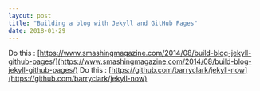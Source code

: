 ```yaml
---
layout: post
title: "Building a blog with Jekyll and GitHub Pages"
date: 2018-01-29
---
```



Do this : [https://www.smashingmagazine.com/2014/08/build-blog-jekyll-github-pages/](https://www.smashingmagazine.com/2014/08/build-blog-jekyll-github-pages/)
Do this : [https://github.com/barryclark/jekyll-now](https://github.com/barryclark/jekyll-now)
